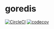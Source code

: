 # goredis
[![CircleCI](https://circleci.com/gh/b4k3r/goredis.svg?style=svg)](https://circleci.com/gh/b4k3r/goredis) [![codecov](https://codecov.io/gh/b4k3r/goredis/branch/master/graph/badge.svg)](https://codecov.io/gh/b4k3r/goredis)
